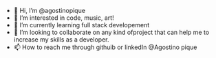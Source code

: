 - 👋 Hi, I’m @agostinopique
- 👀 I’m interested in code, music, art!
- 🌱 I’m currently learning full stack developement
- 💞️ I’m looking to collaborate on any kind ofproject that can help me to increase my skills as a developer.
- 📫 How to reach me through githuib or linkedIn @Agostino pique

<!---
agopike/agopike is a ✨ special ✨ repository because its `README.md` (this file) appears on your GitHub profile.
You can click the Preview link to take a look at your changes.
--->
